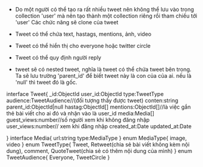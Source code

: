 - Do một người có thể tạo ra rất nhiều tweet nên không thể lưu vào trong collection 'user' mà nên tạo thành một collection riêng rồi tham chiếu tới 'user'
    Các chức năng sẽ clone của tweet
- Tweet có thể chứa text, hastags, mentions, ảnh, video
- Tweet có thể hiển thị cho everyone hoặc twitter circle
- Tweet có thể quy định người reply

- tweet sẽ có nested tweet, nghĩa là tweet có thể chứa tweet bên trong. Ta sẽ lưu trường 'parent_id' để biết tweet này là con của của ai. nếu là 'null' thì tweet đó là gốc.

interface Tweet{
    _id:ObjectId
    user_id:ObjectId
    type:TweetType
    audience:TweetAudience//(đối tượng thấy được tweet)
    conten:string
    parent_id:ObjectId|null
    hastag:ObjectId[]
    mentions:ObjectId[]//là việc gắn thẻ bài viết cho ai đó và nhận vào là user_id
    media:Media[]
    guest_views:number//số người xem khi không đăng nhập
    user_views:number// xem khi đăng nhập
    created_at:Date
    updated_at:Date

}
interface Media{
    url:string
    type:MediaType
}
enum MediaType{
    image,
    video
}
enum TweetType{
    Tweet,
    Retweet(chia sẻ bài viết không kèm nội dung),
    comment,
    QuoteTweet(chia sẻ có thêm nội dung của mình)
}
enum TweetAudience{
    Everyone,
    TweetCircle
}